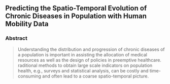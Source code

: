 ## Predicting the Spatio-Temporal Evolution of Chronic Diseases in Population with Human Mobility Data

### Abstract

> Understanding the distribution and progression of chronic diseases of a population is important in assisting the allocation of medical resources as well as the design of policies in preemptive healthcare.
> raditional methods to obtain large scale indicators on population health, e.g., surveys and statistical analysis, can be costly and time-consuming and often lead to a coarse spatio-temporal picture.

```markdown
```
